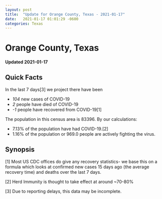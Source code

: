 ```yaml
---
layout: post
title:  "Update for Orange County, Texas - 2021-01-17"
date:   2021-01-17 01:01:29 -0600
categories: Texas
---
```


# Orange County, Texas
#### Updated 2021-01-17

## Quick Facts

In the last 7 days[3] we project there have been
- *104* new cases of COVID-19
- *2* people have died of COVID-19
- *-1* people have recovered from COVID-19[1]

The population in this census area is 83396. By our calculations:
- 7.13% of the population have had COVID-19.[2]
- 1.16% of the population or 969.0 people are actively fighting the virus.

## Synopsis




[1] Most US CDC offices do give any recovery statistics- we base this on a formula which looks at confirmed new cases
15 days ago (the average recovery time) and deaths over the last 7 days.

[2] Herd Immunity is thought to take effect at around ~70-80%

[3] Due to reporting delays, this data may be incomplete.
 
    